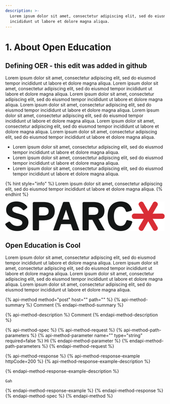 ```yaml
---
description: >-
  Lorem ipsum dolor sit amet, consectetur adipiscing elit, sed do eiusmod tempor
  incididunt ut labore et dolore magna aliqua.
---
```


# 1. About Open Education

## Defining OER - this edit was added in github

Lorem ipsum dolor sit amet, consectetur adipiscing elit, sed do eiusmod tempor incididunt ut labore et dolore magna aliqua. Lorem ipsum dolor sit amet, consectetur adipiscing elit, sed do eiusmod tempor incididunt ut labore et dolore magna aliqua. Lorem ipsum dolor sit amet, consectetur adipiscing elit, sed do eiusmod tempor incididunt ut labore et dolore magna aliqua. Lorem ipsum dolor sit amet, consectetur adipiscing elit, sed do eiusmod tempor incididunt ut labore et dolore magna aliqua. Lorem ipsum dolor sit amet, consectetur adipiscing elit, sed do eiusmod tempor incididunt ut labore et dolore magna aliqua. Lorem ipsum dolor sit amet, consectetur adipiscing elit, sed do eiusmod tempor incididunt ut labore et dolore magna aliqua. Lorem ipsum dolor sit amet, consectetur adipiscing elit, sed do eiusmod tempor incididunt ut labore et dolore magna aliqua.

* Lorem ipsum dolor sit amet, consectetur adipiscing elit, sed do eiusmod tempor incididunt ut labore et dolore magna aliqua. 
* Lorem ipsum dolor sit amet, consectetur adipiscing elit, sed do eiusmod tempor incididunt ut labore et dolore magna aliqua. 
* Lorem ipsum dolor sit amet, consectetur adipiscing elit, sed do eiusmod tempor incididunt ut labore et dolore magna aliqua. 

{% hint style="info" %}
Lorem ipsum dolor sit amet, consectetur adipiscing elit, sed do eiusmod tempor incididunt ut labore et dolore magna aliqua.
{% endhint %}

![Lorem ipsum dolor sit amet, consectetur adipiscing elit, sed do eiusmod tempor incididunt ut labore et dolore magna aliqua. ](.gitbook/assets/sparc-logo.png)

## Open Education is Cool

Lorem ipsum dolor sit amet, consectetur adipiscing elit, sed do eiusmod tempor incididunt ut labore et dolore magna aliqua. Lorem ipsum dolor sit amet, consectetur adipiscing elit, sed do eiusmod tempor incididunt ut labore et dolore magna aliqua. Lorem ipsum dolor sit amet, consectetur adipiscing elit, sed do eiusmod tempor incididunt ut labore et dolore magna aliqua. Lorem ipsum dolor sit amet, consectetur adipiscing elit, sed do eiusmod tempor incididunt ut labore et dolore magna aliqua.

{% api-method method="post" host="" path="" %}
{% api-method-summary %}
Comment
{% endapi-method-summary %}

{% api-method-description %}
Comment
{% endapi-method-description %}

{% api-method-spec %}
{% api-method-request %}
{% api-method-path-parameters %}
{% api-method-parameter name="" type="string" required=false %}
Hi
{% endapi-method-parameter %}
{% endapi-method-path-parameters %}
{% endapi-method-request %}

{% api-method-response %}
{% api-method-response-example httpCode=200 %}
{% api-method-response-example-description %}

{% endapi-method-response-example-description %}

```
Gah
```
{% endapi-method-response-example %}
{% endapi-method-response %}
{% endapi-method-spec %}
{% endapi-method %}

